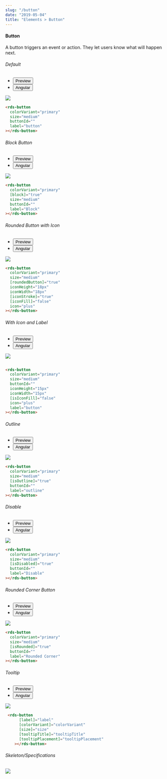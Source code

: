 ```yaml
---
slug: "/button"
date: "2019-05-04"
title: "Elements > Button"
---
```


<!-- CSS only -->
<link href="https://cdn.jsdelivr.net/npm/bootstrap@5.1.3/dist/css/bootstrap.min.css" rel="stylesheet" integrity="sha384-1BmE4kWBq78iYhFldvKuhfTAU6auU8tT94WrHftjDbrCEXSU1oBoqyl2QvZ6jIW3" crossorigin="anonymous">
<link rel="stylesheet" href="../assets/css/style-elements.css">

<link rel="stylesheet" href="../assets/css/main.css">

#### Button
  
<p class="">A button triggers an event or action. They let users know what will happen next.</p> 

<!-- Default -->

<section class="py-4">
  <h6>Default</h6>
   <div class="py-3">
      <div class="cust-tabs">
        <ul class="nav nav-tabs" id="myTab" role="tablist">
          <li class="nav-item" role="presentation">
            <button class="nav-link active" id="PreviewDefault-tab" data-bs-toggle="tab" data-bs-target="#PreviewDefault" type="button" role="tab" aria-controls="PreviewDefault" aria-selected="true">Preview </button>
          </li>
          <li class="nav-item" role="presentation">
            <button class="nav-link" id="AngularDefault-tab" data-bs-toggle="tab" data-bs-target="#AngularDefault" type="button" role="tab" aria-controls="AngularDefault" aria-selected="false"><i class="bi bi-code-slash" style="font-size:1.0rem"></i>Angular</button>
          </li>
        </ul>
      </div>
      <div class="tab-content card border" id="myTabContent">
        <div class="tab-pane fade show active" id="PreviewDefault" role="tabpanel" aria-labelledby="PreviewDefault-tab">
         <div class="contents  p-5">
         <div class="row">
         <div class="col-md-12">
           <img src="/images/button-basic.png" class=" img-fluid w-15"> 
           </div>
   </div>                          
   </div>
   </div>
        <div class="tab-pane fade show" id="AngularDefault" role="tabpanel" aria-labelledby="AngularDefault-tab">
          <div class="contents bg-code">
<div class="row m-0">

```html
<rds-button
  colorVariant="primary"
  size="medium"
  buttonId=""
  label="button"
></rds-button>
```

</div>
          </div>
        </div>
      </div>
    
  </section>

<!-- Block Button -->
  
<section class="py-4">
  <h6>Block Button</h6>
   <div class="py-3">
      <div class="cust-tabs">
        <ul class="nav nav-tabs" id="myTab" role="tablist">
          <li class="nav-item" role="presentation">
            <button class="nav-link active" id="PreviewBlock-tab" data-bs-toggle="tab" data-bs-target="#PreviewBlock" type="button" role="tab" aria-controls="PreviewBlock" aria-selected="true">Preview </button>
          </li>
          <li class="nav-item" role="presentation">
            <button class="nav-link" id="AngularBlock-tab" data-bs-toggle="tab" data-bs-target="#AngularBlock" type="button" role="tab" aria-controls="AngularBlock" aria-selected="false"><i class="bi bi-code-slash" style="font-size:1.0rem"></i>Angular</button>
          </li>
        </ul>
      </div>
      <div class="tab-content card border" id="myTabContent">
        <div class="tab-pane fade show active" id="PreviewBlock" role="tabpanel" aria-labelledby="PreviewBlock-tab">
         <div class="contents  p-5">
         <div class="row">
         <div class="col-md-12">
           <img src="/images/button-block.png" class=" img-fluid w-100"> 
           </div>
   </div>                          
   </div>
   </div>
        <div class="tab-pane fade show" id="AngularBlock" role="tabpanel" aria-labelledby="AngularBlock-tab">
          <div class="contents bg-code">
<div class="row m-0">

```html
<rds-button
  colorVariant="primary"
  [block]="true"
  size="medium"
  buttonId=""
  label="Block"
></rds-button>
```

</div>
          </div>
        </div>
      </div>
    
</section>
  
<!-- Rounded Button with Icon -->

<section class="py-4">
<h6>Rounded Button with Icon</h6>
   <div class="py-3">
      <div class="cust-tabs">
        <ul class="nav nav-tabs" id="myTab" role="tablist">
          <li class="nav-item" role="presentation">
            <button class="nav-link active" id="PreviewIcon-tab" data-bs-toggle="tab" data-bs-target="#PreviewIcon" type="button" role="tab" aria-controls="PreviewIcon" aria-selected="true">Preview </button>
          </li>
          <li class="nav-item" role="presentation">
            <button class="nav-link" id="AngularIcon-tab" data-bs-toggle="tab" data-bs-target="#AngularIcon" type="button" role="tab" aria-controls="AngularIcon" aria-selected="false"><i class="bi bi-code-slash" style="font-size:1.0rem"></i>Angular</button>
          </li>
        </ul>
      </div>
      <div class="tab-content card border" id="myTabContent">
        <div class="tab-pane fade show active" id="PreviewIcon" role="tabpanel" aria-labelledby="PreviewIcon-tab">
         <div class="row">
         <div class="col-md-12">
         <div class="contents p-5">
          <img src="/images/button-icon.png" class=" img-fluid w-15">  
           </div>
   </div>                          
   </div>
   </div>
        <div class="tab-pane fade show" id="AngularIcon" role="tabpanel" aria-labelledby="AngularIcon-tab">
          <div class="contents bg-code">
<div class="row m-0">

```html
<rds-button
  colorVariant="primary"
  size="medium"
  [roundedButton]="true"
  iconHeight="18px"
  iconWidth="18px"
  [iconStroke]="true"
  [iconFill]="false"
  icon="plus"
></rds-button>

```

</div>
          </div>
        </div>
      </div>
    
  </section>

 <!-- With Icon and Label  -->

<section class="py-4">
<h6>With Icon and Label </h6>
   <div class="py-3">
      <div class="cust-tabs">
        <ul class="nav nav-tabs" id="myTab" role="tablist">
          <li class="nav-item" role="presentation">
            <button class="nav-link active" id="PreviewIconwithLabel-tab" data-bs-toggle="tab" data-bs-target="#PreviewIconwithLabel" type="button" role="tab" aria-controls="PreviewIcon" aria-selected="true">Preview </button>
          </li>
          <li class="nav-item" role="presentation">
            <button class="nav-link" id="AngularIconwithLabel-tab" data-bs-toggle="tab" data-bs-target="#AngularIconwithLabel" type="button" role="tab" aria-controls="AngularIcon" aria-selected="false"><i class="bi bi-code-slash" style="font-size:1.0rem"></i>Angular</button>
          </li>
        </ul>
      </div>
      <div class="tab-content card border" id="myTabContent">
        <div class="tab-pane fade show active" id="PreviewIconwithLabel" role="tabpanel" aria-labelledby="PreviewIcon-tab">
         <div class="row">
         <div class="col-md-12">
         <div class="contents bg-light p-5">
          <img src="/images/button-with-label.png" class=" img-fluid w-15">  
           </div>
   </div>                          
   </div>
   </div>
        <div class="tab-pane fade show" id="AngularIconwithLabel" role="tabpanel" aria-labelledby="AngularIcon-tab">
          <div class="contents bg-code">
<div class="row m-0">

```html

<rds-button
  colorVariant="primary"
  size="medium"
  buttonId=""
  iconHeight="15px"
  iconWidth="15px"
  [isIconFill]="false"
  icon="plus"
  label="button"
></rds-button>
```

</div>
          </div>
        </div>
      </div>
    
</section>

<!-- Outline -->

<section class="py-4">
<h6>Outline </h6>
   <div class="py-3">
      <div class="cust-tabs">
        <ul class="nav nav-tabs" id="myTab" role="tablist">
          <li class="nav-item" role="presentation">
            <button class="nav-link active" id="PreviewOutline-tab" data-bs-toggle="tab" data-bs-target="#PreviewOutline" type="button" role="tab" aria-controls="PreviewOutline" aria-selected="true">Preview </button>
          </li>
          <li class="nav-item" role="presentation">
            <button class="nav-link" id="AngularOutline-tab" data-bs-toggle="tab" data-bs-target="#AngularOutline" type="button" role="tab" aria-controls="AngularOutline" aria-selected="false"><i class="bi bi-code-slash" style="font-size:1.0rem"></i>Angular</button>
          </li>
        </ul>
      </div>
      <div class="tab-content card border" id="myTabContent">
        <div class="tab-pane fade show active" id="PreviewOutline" role="tabpanel" aria-labelledby="PreviewOutline-tab">
         <div class="row">
         <div class="col-md-12">
         <div class="contents p-5">
            <img src="/images/button-outline.png" class=" img-fluid w-15">
               </div>
   </div>              
   </div>
   </div>
        <div class="tab-pane fade show" id="AngularOutline" role="tabpanel" aria-labelledby="AngularOutline-tab">
          <div class="contents bg-code">
<div class="row">

```html
<rds-button
  colorVariant="primary"
  size="medium"
  [isOutline]="true"
  buttonId=""
  label="outline"
></rds-button>
```

</div>
          </div>
        </div>
      </div>
    
  </section>


<!-- Disable -->

<section class="py-4">
<h6>Disable </h6>
   <div class="py-3">
      <div class="cust-tabs">
        <ul class="nav nav-tabs" id="myTab" role="tablist">
          <li class="nav-item" role="presentation">
            <button class="nav-link active" id="PreviewDisable-tab" data-bs-toggle="tab" data-bs-target="#PreviewDisable" type="button" role="tab" aria-controls="PreviewOutline" aria-selected="true">Preview </button>
          </li>
          <li class="nav-item" role="presentation">
            <button class="nav-link" id="AngularOutline-tab" data-bs-toggle="tab" data-bs-target="#AngularDisable" type="button" role="tab" aria-controls="AngularOutline" aria-selected="false"><i class="bi bi-code-slash" style="font-size:1.0rem"></i>Angular</button>
          </li>
        </ul>
      </div>
      <div class="tab-content card border" id="myTabContent">
        <div class="tab-pane fade show active" id="PreviewDisable" role="tabpanel" aria-labelledby="PreviewDisable-tab">
         <div class="row">
         <div class="col-md-12">
         <div class="contents p-5">
            <img src="/images/disable-button.png" class=" img-fluid w-15">
               </div>
   </div>              
   </div>
   </div>
        <div class="tab-pane fade show" id="AngularDisable" role="tabpanel" aria-labelledby="AngularDisable-tab">
          <div class="contents bg-code">
<div class="row">

```html
<rds-button
  colorVariant="primary"
  size="medium"
  [isDisabled]="true"
  buttonId=""
  label="Disable"
></rds-button>
```

</div>
          </div>
        </div>
      </div>
    
  </section>

<!-- Rounded Corner Button -->

<section class="py-4">
<h6> Rounded Corner Button </h6>
   <div class="py-3">
      <div class="cust-tabs">
        <ul class="nav nav-tabs" id="myTab" role="tablist">
          <li class="nav-item" role="presentation">
            <button class="nav-link active" id="PreviewRounded-tab" data-bs-toggle="tab" data-bs-target="#PreviewRounded" type="button" role="tab" aria-controls="PreviewRounded" aria-selected="true">Preview </button>
          </li>
          <li class="nav-item" role="presentation">
            <button class="nav-link" id="AngularRounded-tab" data-bs-toggle="tab" data-bs-target="#AngularRounded" type="button" role="tab" aria-controls="AngularRounded" aria-selected="false"><i class="bi bi-code-slash" style="font-size:1.0rem"></i>Angular</button>
          </li>
        </ul>
      </div>
      <div class="tab-content card border" id="myTabContent">
        <div class="tab-pane fade show active" id="PreviewRounded" role="tabpanel" aria-labelledby="PreviewRounded-tab">
         <div class="row">
         <div class="col-md-12">
         <div class="contents p-5">
            <img src="/images/button-rounded.png" class=" img-fluid w-15">
               </div>
   </div>              
   </div>
   </div>
        <div class="tab-pane fade show" id="AngularRounded" role="tabpanel" aria-labelledby="AngularRounded-tab">
          <div class="contents bg-code">
<div class="row">

```html
<rds-button
  colorVariant="primary"
  size="medium"
  [isRounded]="true"
  buttonId=""
  label="Rounded Corner"
></rds-button>
```

</div>
          </div>
        </div>
      </div>
    
  </section>


<!-- Tooltip -->
<section class="py-4">
<h6>Tooltip </h6>
   <div class="py-3">
      <div class="cust-tabs">
        <ul class="nav nav-tabs" id="myTab" role="tablist">
          <li class="nav-item" role="presentation">
            <button class="nav-link active" id="Previewtooltip-tab" data-bs-toggle="tab" data-bs-target="#Previewtooltip" type="button" role="tab" aria-controls="PreviewOutline" aria-selected="true">Preview </button>
          </li>
          <li class="nav-item" role="presentation">
            <button class="nav-link" id="Angulartooltip-tab" data-bs-toggle="tab" data-bs-target="#Angulartooltip" type="button" role="tab" aria-controls="AngularOutline" aria-selected="false"><i class="bi bi-code-slash" style="font-size:1.0rem"></i>Angular</button>
          </li>
        </ul>
      </div>
      <div class="tab-content card border" id="myTabContent">
        <div class="tab-pane fade show active" id="Previewtooltip" role="tabpanel" aria-labelledby="Previewtooltip-tab">
         <div class="row">
         <div class="col-md-12">
         <div class="contents p-5">
            <img src="/images/button-tooltip.png" class=" img-fluid w-25">
               </div>
   </div>              
   </div>
   </div>
        <div class="tab-pane fade show" id="Angulartooltip" role="tabpanel" aria-labelledby="Angulartooltip-tab">
          <div class="contents bg-code">
<div class="row">

```html
 <rds-button
      [label]="label"
      [colorVariant]="colorVariant"
      [size]="size"
      [tooltipTitle]="tooltipTitle"
      [tooltipPlacement]="tooltipPlacement"
    ></rds-button>
```

</div>
          </div>
        </div>
      </div>
    
  </section>


###### Skeleton/Specifications
<div class="py-3">
 <div class="card border p-5">
  <div class="row">
      <div class="col-md-12">
        <img src="/images/button-skeleton.png" class=" img-fluid w-50">
     </div>
   </div>
   </div>
 </div>
</div>	



<!-- JavaScript Bundle with Popper -->
<script src="https://cdn.jsdelivr.net/npm/bootstrap@5.1.3/dist/js/bootstrap.bundle.min.js" integrity="sha384-ka7Sk0Gln4gmtz2MlQnikT1wXgYsOg+OMhuP+IlRH9sENBO0LRn5q+8nbTov4+1p" crossorigin="anonymous"></script>
